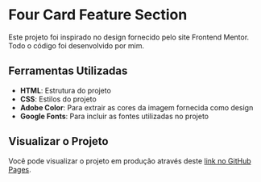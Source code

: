 # Four Card Feature Section

Este projeto foi inspirado no design fornecido pelo site Frontend Mentor. Todo o código foi desenvolvido por mim.

## Ferramentas Utilizadas

- **HTML**: Estrutura do projeto
- **CSS**: Estilos do projeto
- **Adobe Color**: Para extrair as cores da imagem fornecida como design
- **Google Fonts**: Para incluir as fontes utilizadas no projeto

## Visualizar o Projeto

Você pode visualizar o projeto em produção através deste [link no GitHub Pages](https://gabrielnp96.github.io/four-card-feature-section-master/).